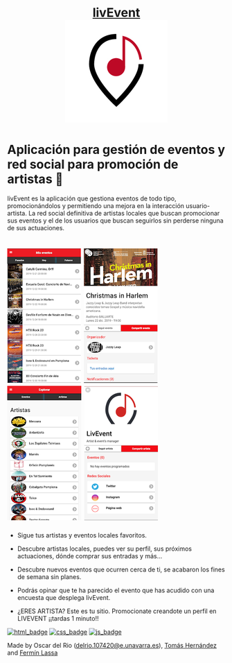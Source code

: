<h1 align="center">
<a href="https://play.google.com/store/apps/details?id=es.livevent.tlm">livEvent</a>
<br>
<img src="logo.png">
</h1>

Aplicación para gestión de eventos y red social para promoción de artistas 🎵
===

livEvent es la aplicación que gestiona eventos de todo tipo, promocionándolos y permitiendo una mejora en la interacción usuario-artista. La red social definitiva de artistas locales que buscan promocionar sus eventos y el de los usuarios que buscan seguirlos sin perderse ninguna de sus actuaciones.

![events](events.png)
![event_detail](event_detail.png)
![artists](artists.png)
![artist_detail](artist_detail.png)
===

- Sigue tus artistas y eventos locales favoritos. 

- Descubre artistas locales, puedes ver su perfil, sus próximos actuaciones, dónde comprar sus entradas y más...

- Descubre nuevos eventos que ocurren cerca de ti, se acabaron los fines de semana sin planes. 

- Podrás opinar que te ha parecido el evento que has acudido con una encuesta que desplega livEvent.

- ¿ERES ARTISTA? Este es tu sitio. Promocionate creandote un perfil en LIVEVENT ¡¡tardas 1 minuto!!

[![html_badge](https://forthebadge.com/images/badges/uses-html.svg)](https://forthebadge.com)
[![css_badge](https://forthebadge.com/images/badges/uses-css.svg)](https://forthebadge.com)
[![js_badge](https://forthebadge.com/images/badges/uses-js.svg)](https://forthebadge.com)

Made by Oscar del Rio (delrio.107420@e.unavarra.es), [Tomás Hernández](https://github.com/Tomas-H-Quintanilla) and [Fermín Lassa](https://github.com/lassa97)
